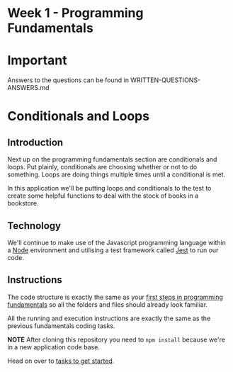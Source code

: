 # Week 1 - Programming Fundamentals

# Important

Answers to the questions can be found in WRITTEN-QUESTIONS-ANSWERS.md


# Conditionals and Loops

## Introduction

Next up on the programming fundamentals section are conditionals and loops. Put plainly, conditionals are choosing whether or not to do something. Loops are doing things multiple times until a conditional is met.

In this application we'll be putting loops and conditionals to the test to create some helpful functions to deal with the stock of books in a bookstore.

## Technology

We'll continue to make use of the Javascript programming language within a [Node](https://nodejs.org/en/) environment and utilising a test framework called [Jest](https://jestjs.io/en/) to run our code.

## Instructions

The code structure is exactly the same as your [first steps in programming fundamentals](https://github.com/techreturners/javascript_fundamentals_001) so all the folders and files should already look familiar.

All the running and execution instructions are exactly the same as the previous fundamentals coding tasks.

**NOTE** After cloning this repository you need to `npm install` because we're in a new application code base.

Head on over to [tasks to get started](./docs/TASKS.md).
